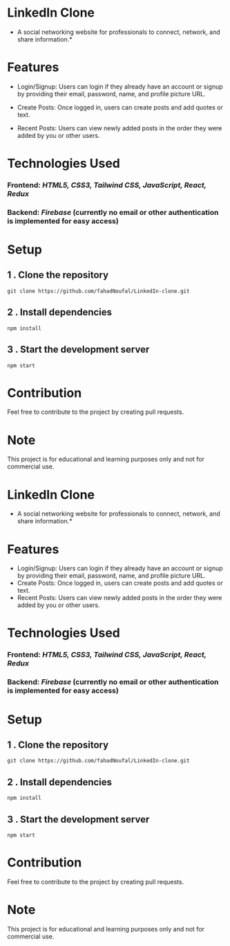 # LinkedIn Clone

* A social networking website for professionals to connect, network, and share information.*

# Features

- Login/Signup: Users can login if they already have an account or signup by providing their email, password, name, and profile picture URL.

- Create Posts: Once logged in, users can create posts and add quotes or text.

- Recent Posts: Users can view newly added posts in the order they were added by you or other users.

# Technologies Used

### Frontend: *HTML5, CSS3, Tailwind CSS, JavaScript, React, Redux*

### Backend: *Firebase* (currently no email or other authentication is implemented for easy access)

# Setup

## 1 . Clone the repository

`git clone https://github.com/fahadNoufal/LinkedIn-clone.git`

## 2 . Install dependencies

`npm install`

## 3 . Start the development server

`npm start`

# Contribution

Feel free to contribute to the project by creating pull requests.

# Note

This project is for educational and learning purposes only and not for commercial use.



# LinkedIn Clone

* A social networking website for professionals to connect, network, and share information.*

# Features

- Login/Signup: Users can login if they already have an account or signup by providing their email, password, name, and profile picture URL.
- Create Posts: Once logged in, users can create posts and add quotes or text.
- Recent Posts: Users can view newly added posts in the order they were added by you or other users.

# Technologies Used

### Frontend: *HTML5, CSS3, Tailwind CSS, JavaScript, React, Redux*
### Backend: *Firebase* (currently no email or other authentication is implemented for easy access)

# Setup

## 1 . Clone the repository

`git clone https://github.com/fahadNoufal/LinkedIn-clone.git`

## 2 . Install dependencies

`npm install`

## 3 . Start the development server

`npm start`

# Contribution

Feel free to contribute to the project by creating pull requests.

# Note

This project is for educational and learning purposes only and not for commercial use.